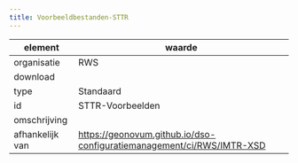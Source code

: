 ```yaml
---
title: Voorbeeldbestanden-STTR
---
```


|element|waarde|
|-----|------|
| organisatie  |RWS|
| download  | [](<>)|
| type  |Standaard|
| id  |STTR-Voorbeelden|
| omschrijving  ||
|afhankelijk van |https://geonovum.github.io/dso-configuratiemanagement/ci/RWS/IMTR-XSD|

